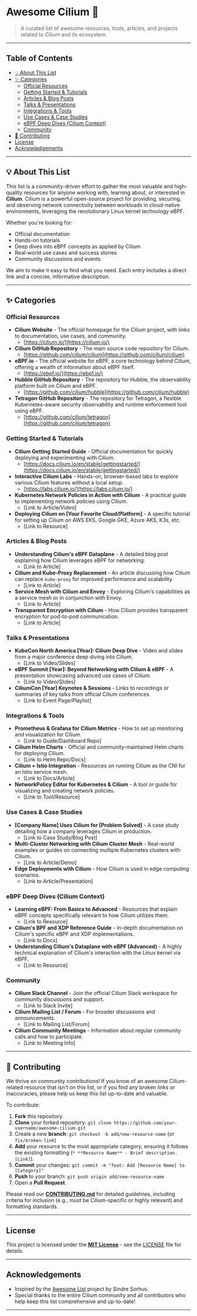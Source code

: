 # Awesome Cilium 🚀

> A curated list of awesome resources, tools, articles, and projects related to Cilium and its ecosystem.

---

## Table of Contents

* [💡 About This List](#-about-this-list)
* [✨ Categories](#-categories)
    * [Official Resources](#official-resources)
    * [Getting Started & Tutorials](#getting-started--tutorials)
    * [Articles & Blog Posts](#articles--blog-posts)
    * [Talks & Presentations](#talks--presentations)
    * [Integrations & Tools](#integrations--tools)
    * [Use Cases & Case Studies](#use-cases--case-studies)
    * [eBPF Deep Dives (Cilium Context)](#ebpf-deep-dives-cilium-context)
    * [Community](#community)
* [💖 Contributing](#-contributing)
* [License](#license)
* [Acknowledgements](#acknowledgements)

---

## 💡 About This List

This list is a community-driven effort to gather the most valuable and high-quality resources for anyone working with, learning about, or interested in **Cilium**. Cilium is a powerful open-source project for providing, securing, and observing network connectivity between workloads in cloud-native environments, leveraging the revolutionary Linux kernel technology eBPF.

Whether you're looking for:
* Official documentation
* Hands-on tutorials
* Deep dives into eBPF concepts as applied by Cilium
* Real-world use cases and success stories
* Community discussions and events

We aim to make it easy to find what you need. Each entry includes a direct link and a concise, informative description.

---

## ✨ Categories

### Official Resources

* **Cilium Website** - The official homepage for the Cilium project, with links to documentation, use cases, and community.
    * [https://cilium.io/](https://cilium.io/)
* **Cilium GitHub Repository** - The main source code repository for Cilium.
    * [https://github.com/cilium/cilium](https://github.com/cilium/cilium)
* **eBPF.io** - The official website for eBPF, a core technology behind Cilium, offering a wealth of information about eBPF itself.
    * [https://ebpf.io/](https://ebpf.io/)
* **Hubble GitHub Repository** - The repository for Hubble, the observability platform built on Cilium and eBPF.
    * [https://github.com/cilium/hubble](https://github.com/cilium/hubble)
* **Tetragon GitHub Repository** - The repository for Tetragon, a flexible Kubernetes-aware security observability and runtime enforcement tool using eBPF.
    * [https://github.com/cilium/tetragon](https://github.com/cilium/tetragon)

### Getting Started & Tutorials

* **Cilium Getting Started Guide** - Official documentation for quickly deploying and experimenting with Cilium.
    * [https://docs.cilium.io/en/stable/gettingstarted/](https://docs.cilium.io/en/stable/gettingstarted/)
* **Interactive Cilium Labs** - Hands-on, browser-based labs to explore various Cilium features without a local setup.
    * [https://labs.cilium.io/](https://labs.cilium.io/)
* **Kubernetes Network Policies in Action with Cilium** - A practical guide to implementing network policies using Cilium.
    * [Link to Article/Video]
* **Deploying Cilium on [Your Favorite Cloud/Platform]** - A specific tutorial for setting up Cilium on AWS EKS, Google GKE, Azure AKS, K3s, etc.
    * [Link to Resource]

### Articles & Blog Posts

* **Understanding Cilium's eBPF Dataplane** - A detailed blog post explaining how Cilium leverages eBPF for networking.
    * [Link to Article]
* **Cilium and Kube-Proxy Replacement** - An article discussing how Cilium can replace `kube-proxy` for improved performance and scalability.
    * [Link to Article]
* **Service Mesh with Cilium and Envoy** - Exploring Cilium's capabilities as a service mesh or in conjunction with Envoy.
    * [Link to Article]
* **Transparent Encryption with Cilium** - How Cilium provides transparent encryption for pod-to-pod communication.
    * [Link to Article]

### Talks & Presentations

* **KubeCon North America [Year]: Cilium Deep Dive** - Video and slides from a major conference deep diving into Cilium.
    * [Link to Video/Slides]
* **eBPF Summit [Year]: Beyond Networking with Cilium & eBPF** - A presentation showcasing advanced use cases of Cilium.
    * [Link to Video/Slides]
* **CiliumCon [Year] Keynotes & Sessions** - Links to recordings or summaries of key talks from official Cilium conferences.
    * [Link to Event Page/Playlist]

### Integrations & Tools

* **Prometheus & Grafana for Cilium Metrics** - How to set up monitoring and visualization for Cilium.
    * [Link to Guide/Dashboard Repo]
* **Cilium Helm Charts** - Official and community-maintained Helm charts for deploying Cilium.
    * [Link to Helm Repo/Docs]
* **Cilium + Istio Integration** - Resources on running Cilium as the CNI for an Istio service mesh.
    * [Link to Docs/Article]
* **NetworkPolicy Editor for Kubernetes & Cilium** - A tool or guide for visualizing and creating network policies.
    * [Link to Tool/Resource]

### Use Cases & Case Studies

* **[Company Name] Uses Cilium for [Problem Solved]** - A case study detailing how a company leverages Cilium in production.
    * [Link to Case Study/Blog Post]
* **Multi-Cluster Networking with Cilium Cluster Mesh** - Real-world examples or guides on connecting multiple Kubernetes clusters with Cilium.
    * [Link to Article/Demo]
* **Edge Deployments with Cilium** - How Cilium is used in edge computing scenarios.
    * [Link to Article/Presentation]

### eBPF Deep Dives (Cilium Context)

* **Learning eBPF: From Basics to Advanced** - Resources that explain eBPF concepts specifically relevant to how Cilium utilizes them.
    * [Link to Resource]
* **Cilium's BPF and XDP Reference Guide** - In-depth documentation on Cilium's specific eBPF and XDP implementations.
    * [Link to Docs]
* **Understanding Cilium's Dataplane with eBPF (Advanced)** - A highly technical explanation of Cilium's interaction with the Linux kernel via eBPF.
    * [Link to Resource]

### Community

* **Cilium Slack Channel** - Join the official Cilium Slack workspace for community discussions and support.
    * [Link to Slack Invite]
* **Cilium Mailing List / Forum** - For broader discussions and announcements.
    * [Link to Mailing List/Forum]
* **Cilium Community Meetings** - Information about regular community calls and how to participate.
    * [Link to Meeting Info]

---

## 💖 Contributing

We thrive on community contributions! If you know of an awesome Cilium-related resource that isn't on this list, or if you find any broken links or inaccuracies, please help us keep this list up-to-date and valuable.

To contribute:

1.  **Fork** this repository.
2.  **Clone** your forked repository: `git clone https://github.com/your-username/awesome-cilium.git`
3.  Create a new **branch**: `git checkout -b add/new-resource-name` (or `fix/broken-link`)
4.  **Add** your resource to the most appropriate category, ensuring it follows the existing formatting (`* **Resource Name** - Brief description. [Link]`).
5.  **Commit** your changes: `git commit -m "feat: Add [Resource Name] to [Category]"`
6.  **Push** to your branch: `git push origin add/new-resource-name`
7.  Open a **Pull Request**.

Please read our **[CONTRIBUTING.md](CONTRIBUTING.md)** for detailed guidelines, including criteria for inclusion (e.g., must be Cilium-specific or highly relevant) and formatting standards.

---

## License

This project is licensed under the **[MIT License](LICENSE)** - see the [LICENSE](LICENSE) file for details.

---

## Acknowledgements

* Inspired by the [Awesome List](https://github.com/sindresorhus/awesome) project by Sindre Sorhus.
* Special thanks to the entire Cilium community and all contributors who help keep this list comprehensive and up-to-date!

---
